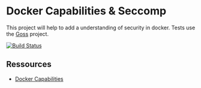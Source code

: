 Docker Capabilities & Seccomp
=============================

This project will help to add a understanding of security in docker.
Tests use the [Goss](https://github.com/aelsabbahy/goss) project.

[![Build Status](https://travis-ci.org/chussenot/docker-caps.svg?branch=master)](https://travis-ci.org/chussenot/docker-caps)

Ressources
----------

* [Docker Capabilities](https://rhelblog.redhat.com/2016/10/17/secure-your-containers-with-this-one-weird-trick/)
